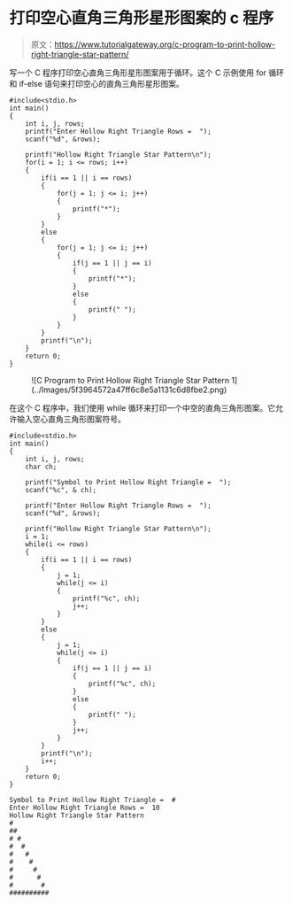 # 打印空心直角三角形星形图案的 c 程序

> 原文：<https://www.tutorialgateway.org/c-program-to-print-hollow-right-triangle-star-pattern/>

写一个 C 程序打印空心直角三角形星形图案用于循环。这个 C 示例使用 for 循环和 if-else 语句来打印空心的直角三角形星形图案。

```
#include<stdio.h>
int main()
{
 	int i, j, rows; 
 	printf("Enter Hollow Right Triangle Rows =  ");
 	scanf("%d", &rows);

    printf("Hollow Right Triangle Star Pattern\n");
	for(i = 1; i <= rows; i++)
	{
        if(i == 1 || i == rows)
        {
            for(j = 1; j <= i; j++)
            {
                printf("*");
            }
        }
        else
        {
            for(j = 1; j <= i; j++)
            {
                if(j == 1 || j == i)
                {
                    printf("*");
                }
                else
                {
                    printf(" ");
                }
            }
        }   
		printf("\n");
	}
 	return 0;
}
```

<figure class="wp-block-image size-large">![C Program to Print Hollow Right Triangle Star Pattern 1](../Images/5f3964572a47ff6c8e5a1131c6d8fbe2.png)</figure>

在这个 C 程序中，我们使用 while 循环来打印一个中空的直角三角形图案。它允许输入空心直角三角形图案符号。

```
#include<stdio.h>
int main()
{
 	int i, j, rows; 
    char ch;

    printf("Symbol to Print Hollow Right Triangle =  ");
    scanf("%c", & ch);

 	printf("Enter Hollow Right Triangle Rows =  ");
 	scanf("%d", &rows);

    printf("Hollow Right Triangle Star Pattern\n");
    i = 1;
	while(i <= rows)
	{
        if(i == 1 || i == rows)
        {
            j = 1;
            while(j <= i)
            {
                printf("%c", ch);
                j++;
            }
        }
        else
        {
            j = 1;
            while(j <= i)
            {
                if(j == 1 || j == i)
                {
                    printf("%c", ch);
                }
                else
                {
                    printf(" ");
                }
                j++;
            }
        }   
		printf("\n");
        i++;
	}
 	return 0;
}
```

```
Symbol to Print Hollow Right Triangle =  #
Enter Hollow Right Triangle Rows =  10
Hollow Right Triangle Star Pattern
#
##
# #
#  #
#   #
#    #
#     #
#      #
#       #
##########
```